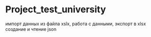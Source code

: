 # Project_test_university
импорт данных из файла xslx, работа с данными, экспорт в xlsx
создание и чтение json
